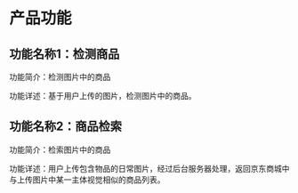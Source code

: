 # 产品功能

## 功能名称1：检测商品
功能简介：检测图片中的商品

功能详述：基于用户上传的图片，检测图片中的商品。

## 功能名称2：商品检索
功能简介：检索图片中的商品

功能详述：用户上传包含物品的日常图片，经过后台服务器处理，返回京东商城中与上传图片中某一主体视觉相似的商品列表。





